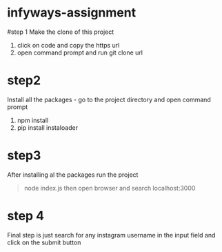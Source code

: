 # infyways-assignment
#step 1
Make the clone of this project 
1. click on code and copy the https url
2. open command prompt and run 
    git clone url

# step2
Install all the packages - go to the project directory and open command prompt
1. npm install 
2. pip install instaloader

# step3

After installing al the packages run the project
> node index.js
then open browser and search 
>localhost:3000
  
# step 4

Final step is just search for any instagram username in the input field and click on the submit button
